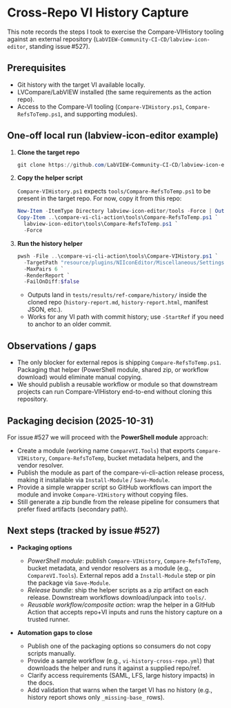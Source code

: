 <!-- markdownlint-disable-next-line MD041 -->
# Cross-Repo VI History Capture

This note records the steps I took to exercise the Compare-VIHistory tooling
against an external repository (`LabVIEW-Community-CI-CD/labview-icon-editor`,
standing issue #527).

## Prerequisites

- Git history with the target VI available locally.
- LVCompare/LabVIEW installed (the same requirements as the action repo).
- Access to the Compare-VI tooling (`Compare-VIHistory.ps1`,
  `Compare-RefsToTemp.ps1`, and supporting modules).

## One-off local run (labview-icon-editor example)

1. **Clone the target repo**

   ```powershell
   git clone https://github.com/LabVIEW-Community-CI-CD/labview-icon-editor.git
   ```

2. **Copy the helper script**

   `Compare-VIHistory.ps1` expects `tools/Compare-RefsToTemp.ps1` to be present
   in the target repo. For now, copy it from this repo:

   ```powershell
   New-Item -ItemType Directory labview-icon-editor/tools -Force | Out-Null
   Copy-Item ..\compare-vi-cli-action\tools\Compare-RefsToTemp.ps1 `
     labview-icon-editor\tools\Compare-RefsToTemp.ps1 `
     -Force
   ```

3. **Run the history helper**

   ```powershell
   pwsh -File ..\compare-vi-cli-action\tools\Compare-VIHistory.ps1 `
     -TargetPath "resource/plugins/NIIconEditor/Miscellaneous/Settings Init.vi" `
     -MaxPairs 6 `
     -RenderReport `
     -FailOnDiff:$false
   ```

   - Outputs land in `tests/results/ref-compare/history/` inside the cloned
     repo (`history-report.md`, `history-report.html`, manifest JSON, etc.).
   - Works for any VI path with commit history; use `-StartRef` if you need to
     anchor to an older commit.

## Observations / gaps

- The only blocker for external repos is shipping `Compare-RefsToTemp.ps1`.
  Packaging that helper (PowerShell module, shared zip, or workflow download)
  would eliminate manual copying.
- We should publish a reusable workflow or module so that downstream projects
  can run Compare-VIHistory end-to-end without cloning this repository.

## Packaging decision (2025-10-31)

For issue #527 we will proceed with the **PowerShell module** approach:

- Create a module (working name `CompareVI.Tools`) that exports
  `Compare-VIHistory`, `Compare-RefsToTemp`, bucket metadata helpers, and the
  vendor resolver.
- Publish the module as part of the compare-vi-cli-action release process,
  making it installable via `Install-Module` / `Save-Module`.
- Provide a simple wrapper script so GitHub workflows can import the module and
  invoke `Compare-VIHistory` without copying files.
- Still generate a zip bundle from the release pipeline for consumers that
  prefer fixed artifacts (secondary path).

## Next steps (tracked by issue #527)

- **Packaging options**  
  - *PowerShell module*: publish `Compare-VIHistory`, `Compare-RefsToTemp`,
    bucket metadata, and vendor resolvers as a module (e.g.,
    `CompareVI.Tools`). External repos add a `Install-Module` step or pin the
    package via `Save-Module`.  
  - *Release bundle*: ship the helper scripts as a zip artifact on each
    release. Downstream workflows download/unpack into `tools/`.  
  - *Reusable workflow/composite action*: wrap the helper in a GitHub Action
    that accepts repo+VI inputs and runs the history capture on a trusted
    runner.

- **Automation gaps to close**
  - Publish one of the packaging options so consumers do not copy scripts
    manually.
  - Provide a sample workflow (e.g., `vi-history-cross-repo.yml`) that
    downloads the helper and runs it against a supplied repo/ref.
  - Clarify access requirements (SAML, LFS, large history impacts) in the docs.
  - Add validation that warns when the target VI has no history (e.g., history
    report shows only `_missing-base_` rows).
